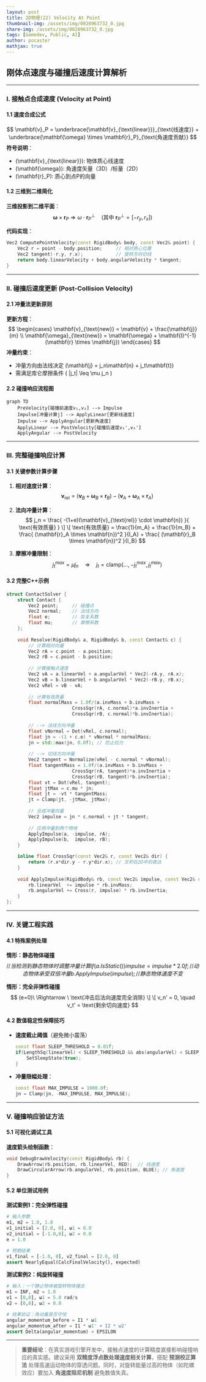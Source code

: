```yaml
---
layout: post
title: 2D物理(22) Velocity At Point
thumbnail-img: /assets/img/0028963732_0.jpg
share-img: /assets/img/0028963732_0.jpg
tags: [Gamedev, Public, AI]
author: pocaster
mathjax: true
---
```


## **刚体点速度与碰撞后速度计算解析**

---

### **I. 接触点合成速度 (Velocity at Point)**

#### **1.1 速度合成公式**

$$
\mathbf{v}_P = \underbrace{\mathbf{v}_{\text{linear}}}_{\text{线速度}} + \underbrace{\mathbf{\omega} \times \mathbf{r}_P}_{\text{角速度贡献}}
$$
**符号说明**：
- \(\mathbf{v}_{\text{linear}}\): 物体质心线速度
- \(\mathbf{\omega}\): 角速度矢量（3D）/标量（2D）
- \(\mathbf{r}_P\): 质心到点P的向量


#### **1.2 三维到二维简化**

**三维投影到二维平面**：
$$
\mathbf{\omega} \times \mathbf{r}_P \Rightarrow \omega \cdot \mathbf{r}_P^{\perp} \quad (\text{其中} \ \mathbf{r}_P^{\perp} = [-r_y, r_x])
$$

**代码实现**：
```cpp
Vec2 ComputePointVelocity(const RigidBody& body, const Vec2& point) {
    Vec2 r = point - body.position;     // 相对质心位置
    Vec2 tangent(-r.y, r.x);            // 旋转方向切线
    return body.linearVelocity + body.angularVelocity * tangent;
}
```

---

### **II. 碰撞后速度更新 (Post-Collision Velocity)**

#### **2.1 冲量法更新原则**

**更新方程**：
$$
\begin{cases}
\mathbf{v}_{\text{new}} = \mathbf{v} + \frac{\mathbf{j}}{m} \\
\mathbf{\omega}_{\text{new}} = \mathbf{\omega} + \mathbf{I}^{-1} (\mathbf{r} \times \mathbf{j})
\end{cases}
$$
**冲量约束**：
- 冲量方向由法线决定 \(\mathbf{j} = j_n\mathbf{n} + j_t\mathbf{t}\)
- 需满足库仑摩擦条件 \( |j_t| \leq \mu j_n \)

#### **2.2 碰撞响应流程图**

```mermaid
graph TD
    PreVelocity[碰撞前速度v₁,v₂] --> Impulse
    Impulse[冲量计算j] --> ApplyLinear[更新线速度]
    Impulse --> ApplyAngular[更新角速度]
    ApplyLinear --> PostVelocity[碰撞后速度v₁',v₂']
    ApplyAngular --> PostVelocity
```

---

### **III. 完整碰撞响应计算**

#### **3.1 关键参数计算步骤**

1. **相对速度计算**：
$$
   \mathbf{v}_{\text{rel}} = (\mathbf{v}_B + \mathbf{\omega}_B \times \mathbf{r}_B) - (\mathbf{v}_A + \mathbf{\omega}_A \times \mathbf{r}_A)
$$

2. **法向冲量计算**：
$$
   j_n = \frac{ -(1+e)(\mathbf{v}_{\text{rel}} \cdot \mathbf{n}) }{ \text{有效质量} }
   \]
   \[
   \text{有效质量} = \frac{1}{m_A} + \frac{1}{m_B} + \frac{ (\mathbf{r}_A \times \mathbf{n})^2 }{I_A} + \frac{ (\mathbf{r}_B \times \mathbf{n})^2 }{I_B}
$$

3. **摩擦冲量限制**：
$$
   j_t^{max} = \mu j_n \quad \Rightarrow \quad j_t = \text{clamp}(..., -j_t^{max}, j_t^{max})
$$

#### **3.2 完整C++示例**

```cpp
struct ContactSolver {
    struct Contact {
        Vec2 point;     // 碰撞点
        Vec2 normal;    // 法线方向
        float e;        // 恢复系数
        float mu;       // 摩擦系数
    };
  
    void Resolve(RigidBody& a, RigidBody& b, const Contact& c) {
        // 计算相对向量
        Vec2 rA = c.point - a.position;
        Vec2 rB = c.point - b.position;
      
        // 计算接触点速度
        Vec2 vA = a.linearVel + a.angularVel * Vec2(-rA.y, rA.x);
        Vec2 vB = b.linearVel + b.angularVel * Vec2(-rB.y, rB.x);
        Vec2 vRel = vB - vA;
      
        // 计算有效质量
        float normalMass = 1.0f/(a.invMass + b.invMass + 
                        CrossSqr(rA, c.normal)*a.invInertia + 
                        CrossSqr(rB, c.normal)*b.invInertia);
      
        // --> 法线方向冲量
        float vNormal = Dot(vRel, c.normal);
        float jn = -(1 + c.e) * vNormal * normalMass;
        jn = std::max(jn, 0.0f); // 防止拉力
      
        // --> 切线方向冲量
        Vec2 tangent = Normalize(vRel - c.normal * vNormal);
        float tangentMass = 1.0f/(a.invMass + b.invMass + 
                        CrossSqr(rA, tangent)*a.invInertia + 
                        CrossSqr(rB, tangent)*b.invInertia);
        float vt = Dot(vRel, tangent);
        float jtMax = c.mu * jn;
        float jt = -vt * tangentMass;
        jt = Clamp(jt, -jtMax, jtMax);
      
        // 合成冲量向量
        Vec2 impulse = jn * c.normal + jt * tangent;
      
        // 应用冲量到两个物体
        ApplyImpulse(a, -impulse, rA);
        ApplyImpulse(b,  impulse, rB);
    }

    inline float CrossSqr(const Vec2& r, const Vec2& dir) {
        return (r.x*dir.y - r.y*dir.x); // 叉积在2D中的表达
    }
  
    void ApplyImpulse(RigidBody& rb, const Vec2& impulse, const Vec2& r) {
        rb.linearVel  += impulse * rb.invMass;
        rb.angularVel += Cross(r, impulse) * rb.invInertia;
    }
};
```

---

### **IV. 关键工程实践**

#### **4.1 特殊案例处理**

**情形：静态物体碰撞**
$$
// 当检测到静态物体时调整冲量计算
if(a.IsStatic()) {
    impulse =  impulse * 2.0f; // 动态物体承受双倍冲量
    b.ApplyImpulse(impulse);   // 静态物体速度不变
}
$$

**情形：完全非弹性碰撞**
$$
(e=0)\ \Rightarrow \ \text{冲击后法向速度完全消除}
\]
\[
v_n' = 0, \quad v_t' = \text{剩余切向速度}
$$

#### **4.2 数值稳定性保障技巧**

- **速度截止阈值**（避免微小震荡）
  ```cpp
  const float SLEEP_THRESHOLD = 0.01f;
  if(LengthSq(linearVel) < SLEEP_THRESHOLD && abs(angularVel) < SLEEP_THRESHOLD) {
      SetSleepState(true); 
  }
  ```

- **冲量限幅处理**：
  ```cpp
  const float MAX_IMPULSE = 1000.0f;
  jn = Clamp(jn, -MAX_IMPULSE, MAX_IMPULSE);
  ```

---

### **V. 碰撞响应验证方法**

#### **5.1 可视化调试工具**

**速度箭头绘制函数**：
```cpp
void DebugDrawVelocity(const RigidBody& rb) {
    DrawArrow(rb.position, rb.linearVel, RED);  // 线速度
    DrawCircularArrow(rb.angularVel, rb.position, BLUE); // 角速度
}
```

#### **5.2 单位测试用例**

**测试案例1：完全弹性碰撞**
```python
# 输入参数
m1, m2 = 1.0, 1.0
v1_initial = [2.0, 0], ω1 = 0.0
v2_initial = [-1.0,0], ω2 = 0.0
e = 1.0

# 预期结果
v1_final = [-1.0, 0], v2_final = [2.0, 0]
assert NearlyEqual(CalcFinalVelocity(), expected)
```

**测试案例2：纯旋转碰撞**
```python
# 输入：一个静止物体被旋转物体撞击
m1 = INF, m2 = 1.0
v1 = [0,0], ω1 = 5.0 rad/s
v2 = [0,0], ω2 = 0.0

# 结果验证：角动量是否守恒
angular_momentum_before = I1 * ω1
angular_momentum_after = I1 * ω1' + I2 * ω2'
assert Delta(angular_momentum) < EPSILON
```

---

> **重要结论**：在真实游戏引擎开发中，接触点速度的计算精度直接影响碰撞响应的真实感。建议采用 **双精度浮点数处理速度相关计算**，搭配 **预测校正算法** 处理高速运动物体的穿透问题。同时，对旋转能量过高的物体（如陀螺效应）要加入 **角速度阻尼机制** 避免数值失真。